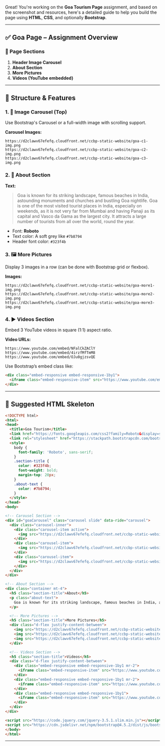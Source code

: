 Great! You're working on the **Goa Tourism Page** assignment, and based on the screenshot and resources, here's a detailed guide to help you build the page using **HTML**, **CSS**, and optionally **Bootstrap**.

---

## ✅ Goa Page – Assignment Overview

### 📸 Page Sections

1. **Header Image Carousel**
2. **About Section**
3. **More Pictures**
4. **Videos (YouTube embedded)**

---

## 🧩 Structure & Features

### 1. 🔁 Image Carousel (Top)

Use Bootstrap's Carousel or a full-width image with scrolling support.

**Carousel Images:**

```text
https://d2clawv67efefq.cloudfront.net/ccbp-static-website/goa-c1-img.png
https://d2clawv67efefq.cloudfront.net/ccbp-static-website/goa-c2-img.png
https://d2clawv67efefq.cloudfront.net/ccbp-static-website/goa-c3-img.png
```

### 2. 📄 About Section

**Text:**

> Goa is known for its striking landscape, famous beaches in India, astounding monuments and churches and bustling Goa nightlife. Goa is one of the most visited tourist places in India, especially on weekends, as it is not very far from Mumbai and having Panaji as its capital and Vasco da Gama as the largest city. It attracts a large number of tourists from all over the world, round the year.

* Font: **Roboto**
* Text color: A soft grey like `#7b8794`
* Header font color: `#323f4b`

### 3. 🖼️ More Pictures

Display 3 images in a row (can be done with Bootstrap grid or flexbox).

**Images:**

```text
https://d2clawv67efefq.cloudfront.net/ccbp-static-website/goa-more1-img.png
https://d2clawv67efefq.cloudfront.net/ccbp-static-website/goa-more2-img.png
https://d2clawv67efefq.cloudfront.net/ccbp-static-website/goa-more3-img.png
```

### 4. ▶️ Videos Section

Embed 3 YouTube videos in square (1:1) aspect ratio.

**Video URLs:**

```text
https://www.youtube.com/embed/NFalCkZAClY
https://www.youtube.com/embed/4irzfMfTmM8
https://www.youtube.com/embed/OJu0gjzsvQE
```

Use Bootstrap’s embed class like:

```html
<div class="embed-responsive embed-responsive-1by1">
  <iframe class="embed-responsive-item" src="https://www.youtube.com/embed/NFalCkZAClY" allowfullscreen></iframe>
</div>
```

---

## 🧱 Suggested HTML Skeleton

```html
<!DOCTYPE html>
<html>
<head>
  <title>Goa Tourism</title>
  <link href="https://fonts.googleapis.com/css2?family=Roboto&display=swap" rel="stylesheet">
  <link rel="stylesheet" href="https://stackpath.bootstrapcdn.com/bootstrap/4.5.2/css/bootstrap.min.css">
  <style>
    body {
      font-family: 'Roboto', sans-serif;
    }
    .section-title {
      color: #323f4b;
      font-weight: bold;
      margin-top: 20px;
    }
    .about-text {
      color: #7b8794;
    }
  </style>
</head>
<body>

<!-- Carousel Section -->
<div id="goaCarousel" class="carousel slide" data-ride="carousel">
  <div class="carousel-inner">
    <div class="carousel-item active">
      <img src="https://d2clawv67efefq.cloudfront.net/ccbp-static-website/goa-c1-img.png" class="d-block w-100">
    </div>
    <div class="carousel-item">
      <img src="https://d2clawv67efefq.cloudfront.net/ccbp-static-website/goa-c2-img.png" class="d-block w-100">
    </div>
    <div class="carousel-item">
      <img src="https://d2clawv67efefq.cloudfront.net/ccbp-static-website/goa-c3-img.png" class="d-block w-100">
    </div>
  </div>
</div>

<!-- About Section -->
<div class="container mt-4">
  <h5 class="section-title">About</h5>
  <p class="about-text">
    Goa is known for its striking landscape, famous beaches in India, astounding monuments and churches and bustling Goa nightlife. Goa is one of the most visited tourist places in India...
  </p>

  <!-- More Pictures -->
  <h5 class="section-title">More Pictures</h5>
  <div class="d-flex justify-content-between">
    <img src="https://d2clawv67efefq.cloudfront.net/ccbp-static-website/goa-more1-img.png" class="img-thumbnail" width="100">
    <img src="https://d2clawv67efefq.cloudfront.net/ccbp-static-website/goa-more2-img.png" class="img-thumbnail" width="100">
    <img src="https://d2clawv67efefq.cloudfront.net/ccbp-static-website/goa-more3-img.png" class="img-thumbnail" width="100">
  </div>

  <!-- Videos Section -->
  <h5 class="section-title">Videos</h5>
  <div class="d-flex justify-content-between">
    <div class="embed-responsive embed-responsive-1by1 mr-2">
      <iframe class="embed-responsive-item" src="https://www.youtube.com/embed/NFalCkZAClY" allowfullscreen></iframe>
    </div>
    <div class="embed-responsive embed-responsive-1by1 mr-2">
      <iframe class="embed-responsive-item" src="https://www.youtube.com/embed/4irzfMfTmM8" allowfullscreen></iframe>
    </div>
    <div class="embed-responsive embed-responsive-1by1">
      <iframe class="embed-responsive-item" src="https://www.youtube.com/embed/OJu0gjzsvQE" allowfullscreen></iframe>
    </div>
  </div>
</div>

<script src="https://code.jquery.com/jquery-3.5.1.slim.min.js"></script>
<script src="https://cdn.jsdelivr.net/npm/bootstrap@4.5.2/dist/js/bootstrap.bundle.min.js"></script>
</body>
</html>
```

---

